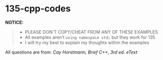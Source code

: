 # 135-cpp-codes

**NOTICE:** 
> - PLEASE DON'T COPY/CHEAT FROM ANY OF THESE EXAMPLES
> - All examples aren't `using namespace std;` but they work for 135
> - I will try my best to explain my thoughts within the examples

All questions are from: *Cay Horstmann, Brief C++, 3rd ed. eText*